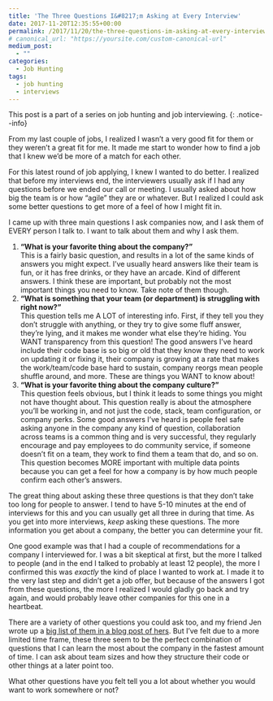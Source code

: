```yaml
---
title: 'The Three Questions I&#8217;m Asking at Every Interview'
date: 2017-11-20T12:35:55+00:00
permalink: /2017/11/20/the-three-questions-im-asking-at-every-interview/
# canonical_url: "https://yoursite.com/custom-canonical-url"
medium_post:
  - ""
categories:
  - Job Hunting
tags:
  - job hunting
  - interviews
---
```


This post is a part of a series on job hunting and job interviewing.
{: .notice--info}

From my last couple of jobs, I realized I wasn&#8217;t a very good fit for them or they weren&#8217;t a great fit for me. It made me start to wonder how to find a job that I knew we&#8217;d be more of a match for each other.

For this latest round of job applying, I knew I wanted to do better. I realized that before my interviews end, the interviewers usually ask if I had any questions before we ended our call or meeting. I usually asked about how big the team is or how &#8220;agile&#8221; they are or whatever. But I realized I could ask some better questions to get more of a feel of how I might fit in.

I came up with three main questions I ask companies now, and I ask them of EVERY person I talk to. I want to talk about them and why I ask them.

  1. **&#8220;What is your favorite thing about the company?&#8221;**  
    This is a fairly basic question, and results in a lot of the same kinds of answers you might expect. I&#8217;ve usually heard answers like their team is fun, or it has free drinks, or they have an arcade. Kind of different answers. I think these are important, but probably not the most important things you need to know. Take note of them though.
  2. **&#8220;What is something that your team (or department) is struggling with right now?&#8221;**  
    This question tells me A LOT of interesting info. First, if they tell you they don&#8217;t struggle with anything, or they try to give some fluff answer, they&#8217;re lying, and it makes me wonder what else they&#8217;re hiding. You WANT transparency from this question! The good answers I&#8217;ve heard include their code base is so big or old that they know they need to work on updating it or fixing it, their company is growing at a rate that makes the work/team/code base hard to sustain, company reorgs mean people shuffle around, and more. These are things you WANT to know about!
  3. **&#8220;What is your favorite thing about the company culture?&#8221;**  
    This question feels obvious, but I think it leads to some things you might not have thought about. This question really is about the atmosphere you&#8217;ll be working in, and not just the code, stack, team configuration, or company perks. Some good answers I&#8217;ve heard is people feel safe asking anyone in the company any kind of question, collaboration across teams is a common thing and is very successful, they regularly encourage and pay employees to do community service, if someone doesn&#8217;t fit on a team, they work to find them a team that do, and so on. This question becomes MORE important with multiple data points because you can get a feel for how a company is by how much people confirm each other&#8217;s answers.

The great thing about asking these three questions is that they don&#8217;t take too long for people to answer. I tend to have 5-10 minutes at the end of interviews for this and you can usually get all three in during that time. As you get into more interviews, _keep_ asking these questions. The more information you get about a company, the better you can determine your fit.

One good example was that I had a couple of recommendations for a company I interviewed for. I was a bit skeptical at first, but the more I talked to people (and in the end I talked to probably at least 12 people), the more I confirmed this was _exactly_ the kind of place I wanted to work at. I made it to the very last step and didn&#8217;t get a job offer, but because of the answers I got from these questions, the more I realized I would gladly go back and try again, and would probably leave other companies for this one in a heartbeat.

There are a variety of other questions you could ask too, and my friend Jen wrote up a <a href="https://code.likeagirl.io/questions-im-also-asking-at-tech-interviews-70c348a47e49" target="_blank" rel="noopener">big list of them in a blog post of hers</a>. But I&#8217;ve felt due to a more limited time frame, these three seem to be the perfect combination of questions that I can learn the most about the company in the fastest amount of time. I can ask about team sizes and how they structure their code or other things at a later point too.

What other questions have you felt tell you a lot about whether you would want to work somewhere or not?

&nbsp;